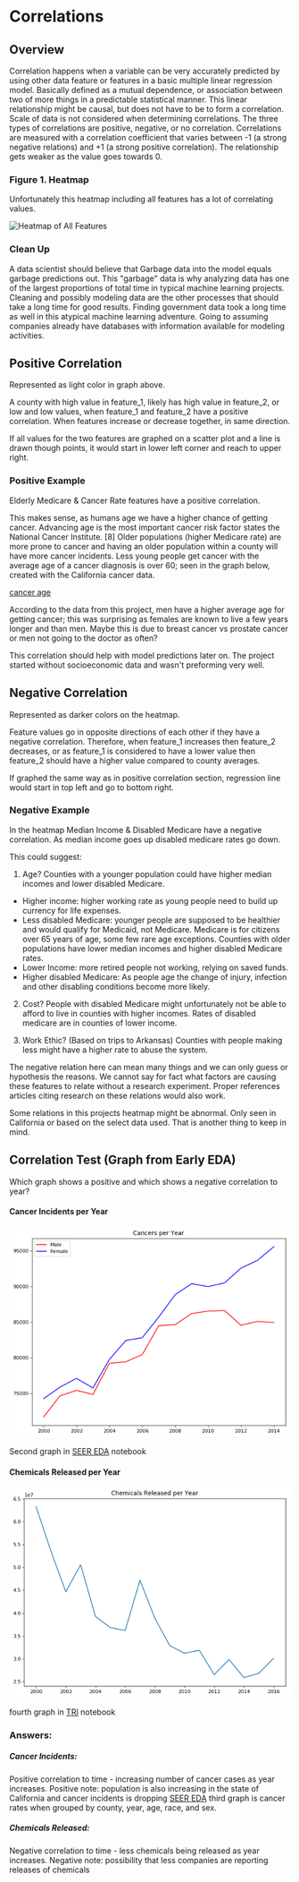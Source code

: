 # Correlations

## Overview
Correlation happens when a variable can be very accurately predicted 
by using other data feature or features
in a basic multiple linear regression model.
Basically defined as a mutual dependence, or association 
between two of more things 
in a predictable statistical manner.
This linear relationship might be causal, but does not have to be to form a correlation.
Scale of data is not considered when determining correlations.
The three types of correlations are positive, negative, or no correlation.
Correlations are measured with a correlation coefficient 
that varies between -1 (a strong negative relations) and +1 (a strong positive correlation). 
The relationship gets weaker as the value goes towards 0.

### Figure 1. Heatmap
Unfortunately this heatmap including all features has a lot of correlating values.

![Heatmap of All Features](https://github.com/DataDanD/CancerCapstone/blob/master/Graphs/heatmap.png)

### Clean Up 
A data scientist should believe that
Garbage data into the model equals garbage predictions out.
This "garbage" data is why analyzing data has one of the largest proportions of total time 
in typical machine learning projects.
Cleaning and possibly modeling
data are the other processes that should take a long time for good results.
Finding government data took a long time as well in this atypical machine learning adventure. 
Going to assuming companies already have databases with information 
available for modeling activities.


## Positive Correlation 
Represented as light color in graph above.

A county with high value in feature_1, likely has high value in feature_2, or low and low values, when feature_1 and feature_2 have a positive correlation. When features increase or decrease together, in same direction.

If all values for the two features are graphed on a scatter plot and a line is drawn though points, it would start in lower left corner and reach to upper right.

### Positive Example 
Elderly Medicare & Cancer Rate features have a positive correlation.

This makes sense, as humans age we have a higher chance of getting cancer.
Advancing age is the most important cancer risk factor states the National Cancer Institute. [8]
Older populations (higher Medicare rate) are more prone to cancer
and having an older population within a county will have more cancer incidents.
Less young people get cancer with the average age of a cancer diagnosis is over 60; 
seen in the graph below, created with the California cancer data.

[cancer age](https://github.com/DataDanD/Cancer-Capstone-Portfolio/blob/master/Graphs/SexCanAge.png)

According to the data from this project, men have a higher average age for getting cancer; 
this was surprising as females are known to live a few years longer and than men. 
Maybe this is due to breast cancer vs prostate cancer or men not going to the doctor as often?

This correlation should help with model predictions later on.
The project started without socioeconomic data and wasn't preforming very well.


## Negative Correlation 
Represented as darker colors on the heatmap.

Feature values go in opposite directions of each other if they have a negative correlation. Therefore, when feature_1 increases then feature_2 decreases, or as feature_1 is considered to have a lower value then feature_2 should have a higher value compared to county averages.

If graphed the same way as in positive correlation section, regression line would start in top left and go to bottom right.

### Negative Example
In the heatmap Median Income & Disabled Medicare have a negative correlation. 
As median income goes up disabled medicare rates go down. 

This could suggest:
1) Age?
Counties with a younger population could have higher median incomes and lower disabled Medicare. 
- Higher income: higher working rate as young people need to build up currency for life expenses.
- Less disabled Medicare: younger people are supposed to be healthier and would qualify for Medicaid, not Medicare. Medicare is for citizens over 65 years of age, some few rare age exceptions.
Counties with older populations have lower median incomes and higher disabled Medicare rates.
- Lower Income: more retired people not working, relying on saved funds.
- Higher disabled Medicare: As people age the change of injury, infection and other disabling conditions become more likely.

2) Cost?
People with disabled Medicare might unfortunately not be able to afford to live in counties with higher incomes. 
Rates of disabled medicare are in counties of lower income.

3) Work Ethic? 
(Based on trips to Arkansas)
Counties with people making less might have a higher rate to abuse the system. 

The negative relation here can mean many things and we can only guess or hypothesis the reasons. 
We cannot say for fact what factors are causing these features to relate without a research experiment.
Proper references articles citing research on these relations would also work.

Some relations in this projects heatmap might be abnormal.
Only seen in California or 
based on the select data used.
That is another thing to keep in mind. 


## Correlation Test (Graph from Early EDA)

Which graph shows a positive and which shows a negative correlation to year?

#### Cancer Incidents per Year
![Cancer Incidents](https://github.com/DataDanD/Cancer-Capstone-Portfolio/blob/master/Graphs/SexCanCountsYr.png)

Second graph in [SEER EDA](https://github.com/DataDanD/Cancer-Capstone-Portfolio/blob/master/Jupyters/CanRate%20EDA.ipynb) notebook

#### Chemicals Released per Year
![Chemicals](https://github.com/DataDanD/Cancer-Capstone-Portfolio/blob/master/Graphs/ChemByYr.png)

fourth graph in [TRI](https://github.com/DataDanD/Cancer-Capstone-Portfolio/blob/master/Jupyters/TRI%20EDA.ipynb) notebook

### Answers:

##### Cancer Incidents: 
Positive correlation to time - 
increasing number of cancer cases as year increases. 
Positive note: population is also increasing in the state of California and cancer incidents is dropping 
[SEER EDA](https://github.com/DataDanD/Cancer-Capstone-Portfolio/blob/master/Jupyters/CanRate%20EDA.ipynb) third graph is cancer rates when grouped by county, year, age, race, and sex.

##### Chemicals Released: 
Negative correlation to time - 
less chemicals being released as year increases. 
Negative note: possibility that less companies are reporting releases of chemicals 
